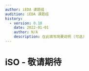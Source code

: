 ```yaml
---
author: iEDA 课题组
audition: iEDA 课题组
history:
  - version: 0.10
    date: 2022-01-01
    author: N/A
    description: 在此填写简要说明 (可选)
---
```


# iSO - 敬请期待
